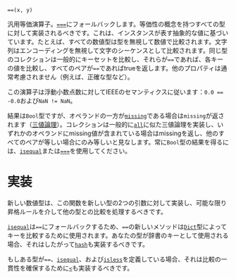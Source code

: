 ```
==(x, y)
```

汎用等価演算子。[`===`](@ref)にフォールバックします。等価性の概念を持つすべての型に対して実装されるべきです。これは、インスタンスが表す抽象的な値に基づいています。たとえば、すべての数値型は型を無視して数値で比較されます。文字列はエンコーディングを無視して文字のシーケンスとして比較されます。同じ型のコレクションは一般的にキーセットを比較し、それらが`==`であれば、各キーの値を比較し、すべてのペアが`==`であればtrueを返します。他のプロパティは通常考慮されません（例えば、正確な型など）。

この演算子は浮動小数点数に対してIEEEのセマンティクスに従います：`0.0 == -0.0`および`NaN != NaN`。

結果は`Bool`型ですが、オペランドの一方が[`missing`](@ref)である場合は`missing`が返されます（[三値論理](https://en.wikipedia.org/wiki/Three-valued_logic)）。コレクションは一般的に[`all`](@ref)に似た三値論理を実装し、いずれかのオペランドにmissing値が含まれている場合はmissingを返し、他のすべてのペアが等しい場合にのみ等しいと見なします。常に`Bool`型の結果を得るには、[`isequal`](@ref)または[`===`](@ref)を使用してください。

# 実装

新しい数値型は、この関数を新しい型の2つの引数に対して実装し、可能な限り昇格ルールを介して他の型との比較を処理するべきです。

[`isequal`](@ref)は`==`にフォールバックするため、`==`の新しいメソッドは[`Dict`](@ref)型によってキーを比較するために使用されます。あなたの型が辞書のキーとして使用される場合、それはしたがって[`hash`](@ref)も実装するべきです。

もしある型が`==`、[`isequal`](@ref)、および[`isless`](@ref)を定義している場合、それは比較の一貫性を確保するために[`<`](@ref)も実装するべきです。
